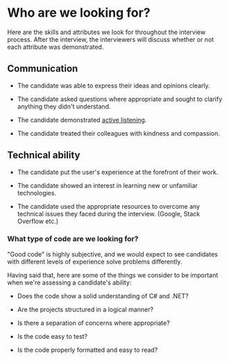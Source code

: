 # Who are we looking for?

Here are the skills and attributes we look for throughout the interview process. After the interview, the interviewers will discuss whether or not each attribute was demonstrated.

## Communication

- The candidate was able to express their ideas and opinions clearly.

- The candidate asked questions where appropriate and sought to clarify anything they didn't understand.

- The candidate demonstrated [active listening](https://en.wikipedia.org/wiki/Active_listening).

- The candidate treated their colleagues with kindness and compassion.

## Technical ability

- The candidate put the user's experience at the forefront of their work.

- The candidate showed an interest in learning new or unfamiliar technologies.

- The candidate used the appropriate resources to overcome any technical issues they faced during the interview. (Google, Stack Overflow etc.)

### What type of code are we looking for?

"Good code" is highly subjective, and we would expect to see candidates with different levels of experience solve problems differently.

Having said that, here are some of the things we consider to be important when we're assessing a candidate's ability:

- Does the code show a solid understanding of C# and .NET?

- Are the projects structured in a logical manner?

- Is there a separation of concerns where appropriate? 

- Is the code easy to test?

- Is the code properly formatted and easy to read?

